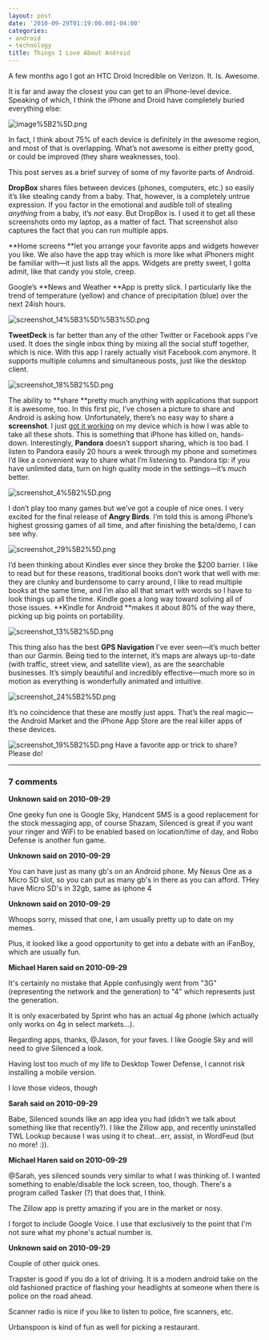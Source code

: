 ```yaml
---
layout: post
date: '2010-09-29T01:19:00.001-04:00'
categories:
- android
- technology
title: Things I Love About Android
---
```



A few months ago I got an HTC Droid Incredible on Verizon. It. Is. Awesome.

It is far and away the closest you can get to an iPhone-level device. Speaking of which, I think the iPhone and Droid have completely buried everything else:

![image%5B2%5D.png](/assets/2010/image%5B2%5D.png)

In fact, I think about 75% of each device is definitely in the awesome region, and most of that is overlapping. What’s not awesome is either pretty good, or could be improved (they share weaknesses, too).

This post serves as a brief survey of some of my favorite parts of Android.

**DropBox** shares files between devices (phones, computers, etc.) so easily it’s like stealing candy from a baby. That, however, is a completely untrue expression. If you factor in the emotional and audible toll of stealing *anything* from a baby, it’s *not* easy. But DropBox is. I used it to get all these screenshots onto my laptop, as a matter of fact. That screenshot also captures the fact that you can run multiple apps.

**Home screens **let you arrange your favorite apps and widgets however you like. We also have the app tray which is more like what iPhoners might be familiar with—it just lists all the apps. Widgets are pretty sweet, I gotta admit, like that candy you stole, creep.

Google’s **News and Weather **App is pretty slick. I particularly like the trend of temperature (yellow) and chance of precipitation (blue) over the next 24ish hours.  

![screenshot_14%5B3%5D%5B3%5D.png](/assets/2010/screenshot_14%5B3%5D%5B3%5D.png)

**TweetDeck** is far better than any of the other Twitter or Facebook apps I’ve used. It does the single inbox thing by mixing all the social stuff together, which is nice. With this app I rarely actually visit Facebook.com anymore. It supports multiple columns and simultaneous posts, just like the desktop client.  

![screenshot_18%5B2%5D.png](/assets/2010/screenshot_18%5B2%5D.png) 

The ability to **share **pretty much anything with applications that support it is awesome, too. In this first pic, I’ve chosen a picture to share and Android is asking how. Unfortunately, there’s no easy way to share a **screenshot**. I just [got it working](../2010/2010-09-how-to-take-screenshots-from-android.html) on my device which is how I was able to take all these shots. This is something that iPhone has killed on, hands-down. Interestingly, **Pandora** doesn’t support sharing, which is too bad. I listen to Pandora easily 20 hours a week through my phone and sometimes I’d like a convenient way to share what I’m listening to. Pandora tip: if you have unlimited data, turn on high quality mode in the settings—it’s *much* better.  

![screenshot_4%5B2%5D.png](/assets/2010/screenshot_4%5B2%5D.png)

I don’t play too many games but we’ve got a couple of nice ones. I very excited for the final release of **Angry Birds**. I’m told this is among iPhone’s highest grossing games of all time, and after finishing the beta/demo, I can see why.  

![screenshot_29%5B2%5D.png](/assets/2010/screenshot_29%5B2%5D.png)

I’d been thinking about Kindles ever since they broke the $200 barrier. I like to read but for these reasons, traditional books don’t work that well with me: they are clunky and burdensome to carry around, I like to read multiple books at the same time, and I’m also all that smart with words so I have to look things up all the time. Kindle goes a long way toward solving all of those issues. **Kindle for Android **makes it about 80% of the way there, picking up big points on portability.   

![screenshot_13%5B2%5D.png](/assets/2010/screenshot_13%5B2%5D.png)

This thing also has the best **GPS Navigation** I’ve ever seen—it’s much better than our Garmin. Being tied to the internet, it’s maps are always up-to-date (with traffic, street view, and satellite view), as are the searchable businesses. It’s simply beautiful and incredibly effective—much more so in motion as everything is wonderfully animated and intuitive.  

![screenshot_24%5B2%5D.png](/assets/2010/screenshot_24%5B2%5D.png)

It’s no coincidence that these are mostly just apps. That’s the real magic—the Android Market and the iPhone App Store are the real killer apps of these devices.  

![screenshot_19%5B2%5D.png](/assets/2010/screenshot_19%5B2%5D.png)           Have a favorite app or trick to share? Please do!

---

### 7 comments

**Unknown said on 2010-09-29**

One geeky fun one is Google Sky, Handcent SMS is a good replacement for the stock messaging app, of course Shazam, Silenced is great if you want your ringer and WiFi to be enabled based on location/time of day, and Robo Defense is another fun game.

**Unknown said on 2010-09-29**

You can have just as many gb's on an Android phone. My Nexus One as a Micro SD slot, so you can put as many gb's in there as you can afford. THey have Micro SD's in 32gb, same as iphone 4

**Unknown said on 2010-09-29**

Whoops sorry, missed that one, I am usually pretty up to date on my memes. 

Plus, it looked like a good opportunity to get into a debate with an iFanBoy, which are usually fun.

**Michael Haren said on 2010-09-29**

It's certainly no mistake that Apple confusingly went from "3G" (representing the network and the generation) to "4" which represents just the generation.

It is only exacerbated by Sprint who has an actual 4g phone (which actually only works on 4g in select markets...).

Regarding apps, thanks, @Jason, for your faves. I like Google Sky and will need to give Silenced a look.

Having lost too much of my life to Desktop Tower Defense, I cannot risk installing a mobile version.

I love those videos, though

**Sarah said on 2010-09-29**

Babe, Silenced sounds like an app idea you had (didn't we talk about something like that recently?).  I like the Zillow app, and recently uninstalled TWL Lookup because I was using it to cheat...err, assist, in WordFeud (but no more! :)).

**Michael Haren said on 2010-09-29**

@Sarah, yes silenced sounds very similar to what I was thinking of. I wanted something to enable/disable the lock screen, too, though. There's a program called Tasker (?) that does that, I think.

The Zillow app is pretty amazing if you are in the market or nosy.

I forgot to include Google Voice. I use that exclusively to the point that I'm not sure what my phone's actual number is.

**Unknown said on 2010-09-29**

Couple of other quick ones. 

Trapster is good if you do a lot of driving. It is a modern android take on the old fashioned practice of flashing your headlights at someone when there is police on the road ahead.

Scanner radio is nice if you like to listen to police, fire scanners, etc.

Urbanspoon is kind of fun as well for picking a restaurant.

